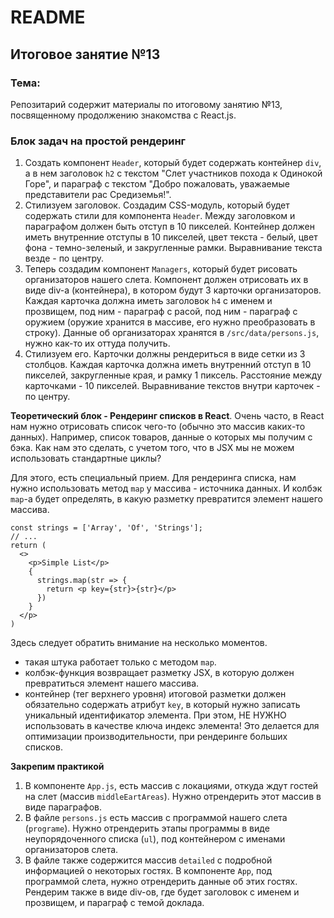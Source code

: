 # README

## Итоговое занятие №13

### Тема:

Репозитарий содержит материалы по итоговому занятию №13, посвященному продолжению знакомства с React.js.

### Блок задач на простой рендеринг
1. Создать компонент `Header`, который будет содержать контейнер `div`, а в нем заголовок `h2` с текстом "Слет участников похода к Одинокой Горе", и параграф с текстом "Добро пожаловать, уважаемые представители рас Средиземья!".
2. Стилизуем заголовок. Создадим СSS-модуль, который будет содержать стили для компонента `Header`. Между заголовком и параграфом должен быть отступ в 10 пикселей. Контейнер должен иметь внутренние отступы в 10 пикселей, цвет текста - белый, цвет фона - темно-зеленый, и закругленные рамки. Выравнивание текста везде - по центру.
3. Теперь создадим компонент `Managers`, который будет рисовать организаторов нашего слета. Компонент должен отрисовать их в виде div-а (контейнера), в котором будут 3 карточки организаторов. Каждая карточка должна иметь заголовок `h4` с именем и прозвищем, под ним - параграф с расой, под ним - параграф с оружием (оружие хранится в массиве, его нужно преобразовать в строку). Данные об организаторах хранятся в `/src/data/persons.js`, нужно как-то их оттуда получить.
4. Стилизуем его. Карточки должны рендериться в виде сетки из 3 столбцов. Каждая карточка должна иметь внутренний отступ в 10 пикселей, закругленные края, и рамку 1 пиксель. Расстояние между карточками - 10 пикселей. Выравнивание текстов внутри карточек - по центру.

**Теоретический блок - Рендеринг списков в React**.
Очень часто, в React нам нужно отрисовать список чего-то (обычно это массив каких-то данных). Например, список товаров, данные о которых мы получим с бэка. Как нам это сделать, с учетом того, что в JSX мы не можем использовать стандартные циклы?

Для этого, есть специальный прием. Для рендеринга списка, нам нужно использовать метод `map` у массива - источника данных. И колбэк `map`-а будет определять, в какую разметку превратится элемент нашего массива.

```
const strings = ['Array', 'Of', 'Strings'];
// ...
return (
  <>
    <p>Simple List</p>
    {
      strings.map(str => {
        return <p key={str}>{str}</p>
      })
    }
  </p>
)
```

Здесь следует обратить внимание на несколько моментов.
 - такая штука работает только с методом `map`.
 - колбэк-функция возвращает разметку JSX, в которую должен превратиться элемент нашего массива.
 - контейнер (тег верхнего уровня) итоговой разметки должен обязательно содержать атрибут `key`, в который нужно записать уникальный идентификатор элемента. При этом, НЕ НУЖНО использовать в качестве ключа индекс элемента! Это делается для оптимизации производительности, при рендеринге больших списков.

**Закрепим практикой**
1. В компоненте `App.js`, есть массив с локациями, откуда ждут гостей на слет (массив `middleEartAreas`). Нужно отрендерить этот массив в виде параграфов.
2. В файле `persons.js` есть массив с программой нашего слета (`programe`). Нужно отрендерить этапы программы в виде неупорядоченного списка (`ul`), под контейнером с именами организаторов слета.
3. В файле также содержится массив `detailed` с подробной информацией о некоторых гостях. В компоненте `App`, под программой слета, нужно отрендерить данные об этих гостях. Рендерим также в виде div-ов, где будет заголовок с именем и прозвищем, и параграф с темой доклада.